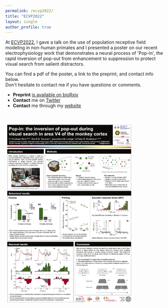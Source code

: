 ```yaml
---
permalink: /ecvp2022/
title: "ECVP2022"
layout: single
author_profile: true
---
```


At <a href="https://2022.ecvp.eu/">ECVP2022</a>, I gave a talk on the use of population receptive field modeling in non-human primates 
and I presented a poster on our recent electrophysiology work that demonstrates a neural process of 'Pop-in', the rapid inversion of pop-out 
from enhancement to suppression to protect visual search from salient distractors.     
     
You can find a pdf of the poster, a link to the preprint, and contact info below.     
Don't hesitate to contact me if you have questions or comments.      

<ul>
  <li><b>Preprint</b> <a href="https://doi.org/10.1101/2022.06.23.497353">is available on bioRxiv</a></li>
  <li><b>Contact</b> me on <a href="https://twitter.com/chrizklink">Twitter</a></li>
  <li><b>Contact</b> me through my <a href="https://pcklink.github.io/index">website</a></li>
</ul>

<br>

[<img alt="ECVP2022" src="/assets/images/ecvp2022_poster_capture.png" style="float:left;width:400px;margin-right:10px;marg-bottom:10px">](https://www.dropbox.com/s/qavs6imqweh7jd5/Klink_poster_ECVP2022.pdf?dl=1) 
